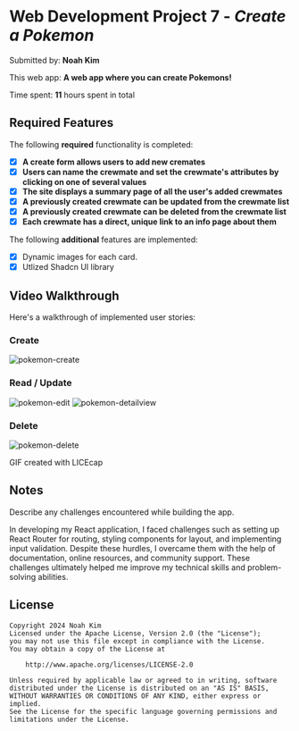 # Web Development Project 7 - _Create a Pokemon_

Submitted by: **Noah Kim**

This web app: **A web app where you can create Pokemons!**

Time spent: **11** hours spent in total

## Required Features

The following **required** functionality is completed:

- [x] **A create form allows users to add new cremates**
- [x] **Users can name the crewmate and set the crewmate's attributes by clicking on one of several values**
- [x] **The site displays a summary page of all the user's added crewmates**
- [x] **A previously created crewmate can be updated from the crewmate list**
- [x] **A previously created crewmate can be deleted from the crewmate list**
- [x] **Each crewmate has a direct, unique link to an info page about them**

The following **additional** features are implemented:

- [x] Dynamic images for each card.
- [x] Utlized Shadcn UI library

## Video Walkthrough

Here's a walkthrough of implemented user stories:

<!-- Replace this with whatever GIF tool you used! -->
### Create
![pokemon-create](https://github.com/boatnoah/pokemon-team/assets/112355104/59f9a2e2-0f02-4967-a9c3-97fc12fe11e4)

### Read / Update
![pokemon-edit](https://github.com/boatnoah/pokemon-team/assets/112355104/3333e920-4f3d-4f77-903f-6a1921c92db1)
![pokemon-detailview](https://github.com/boatnoah/pokemon-team/assets/112355104/cafd7149-cd7e-4208-8c9a-6de8c2591e2d)

### Delete
![pokemon-delete](https://github.com/boatnoah/pokemon-team/assets/112355104/8e07dd00-04b1-4c5e-a417-20e47d7c978b)




GIF created with LICEcap

<!-- Recommended tools:
[Kap](https://getkap.co/) for macOS
[ScreenToGif](https://www.screentogif.com/) for Windows
[peek](https://github.com/phw/peek) for Linux. -->

## Notes

Describe any challenges encountered while building the app.

In developing my React application, I faced challenges such as setting up React Router for routing, styling components for layout, and implementing input validation. Despite these hurdles, I overcame them with the help of documentation, online resources, and community support. These challenges ultimately helped me improve my technical skills and problem-solving abilities.

## License

    Copyright 2024 Noah Kim
    Licensed under the Apache License, Version 2.0 (the "License");
    you may not use this file except in compliance with the License.
    You may obtain a copy of the License at

        http://www.apache.org/licenses/LICENSE-2.0

    Unless required by applicable law or agreed to in writing, software
    distributed under the License is distributed on an "AS IS" BASIS,
    WITHOUT WARRANTIES OR CONDITIONS OF ANY KIND, either express or implied.
    See the License for the specific language governing permissions and
    limitations under the License.
